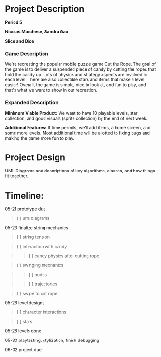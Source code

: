 # Project Description

**Period 5**

**Nicolas Marchese, Sandra Gao**

**Slice and Dice**

### Game Description

We're recreating the popular mobile puzzle game Cut the Rope. The goal of the game is to deliver a suspended piece of candy by cutting the ropes that hold the candy up. Lots of physics and strategy aspects are involved in each level. There are also collectible stars and items that make a level easier! Overall, the game is simple, nice to look at, and fun to play, and that's what we want to show in our recreation.

### Expanded Description

**Minimum Viable Product:** We want to have 10 playable levels, star collection, and good visuals (sprite collection) by the end of next week.

**Additional Features:** If time permits, we'll add items, a home screen, and some more levels. Most additional time will be allotted to fixing bugs and making the game more fun to play.

# Project Design

UML Diagrams and descriptions of key algorithms, classes, and how things fit together.

# Timeline:

05-21 prototype due

> [ ] uml diagrams

05-23 finalize string mechanics

> [ ] string tension

> [ ] interaction with candy

>> [ ] candy physics after cutting rope

> [ ] swinging mechanics

>> [ ] nodes

>> [ ] trajectories

> [ ] swipe to cut rope

05-26 level designs

> [ ] character interactions

> [ ] stars

05-28 levels done

05-30 playtesting, stylization, finish debugging

06-02 project due
